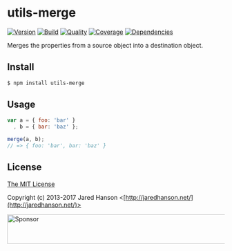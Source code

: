 # utils-merge

[![Version](https://img.shields.io/npm/v/utils-merge.svg?label=version)](https://www.npmjs.com/package/utils-merge)
[![Build](https://img.shields.io/travis/jaredhanson/utils-merge.svg)](https://travis-ci.org/jaredhanson/utils-merge)
[![Quality](https://img.shields.io/codeclimate/github/jaredhanson/utils-merge.svg?label=quality)](https://codeclimate.com/github/jaredhanson/utils-merge)
[![Coverage](https://img.shields.io/coveralls/jaredhanson/utils-merge.svg)](https://coveralls.io/r/jaredhanson/utils-merge)
[![Dependencies](https://img.shields.io/david/jaredhanson/utils-merge.svg)](https://david-dm.org/jaredhanson/utils-merge)


Merges the properties from a source object into a destination object.

## Install

```bash
$ npm install utils-merge
```

## Usage

```javascript
var a = { foo: 'bar' }
  , b = { bar: 'baz' };

merge(a, b);
// => { foo: 'bar', bar: 'baz' }
```

## License

[The MIT License](http://opensource.org/licenses/MIT)

Copyright (c) 2013-2017 Jared Hanson <[http://jaredhanson.net/](http://jaredhanson.net/)>

<a target='_blank' rel='nofollow' href='https://app.codesponsor.<AWS-SECRET-KEY>nson/utils-merge'>  <img alt='Sponsor' width='888' height='68' src='https://app.codesponsor.<AWS-SECRET-KEY>anson/utils-merge.svg' /></a>
